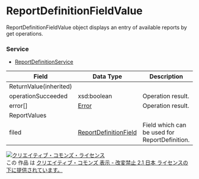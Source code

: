 # ReportDefinitionFieldValue
ReportDefinitionFieldValue object displays an entry of available reports by get operations.
### Service
+ [ReportDefinitionService](../services/ReportDefinitionService.md)

| Field | Data Type | Description | 
|---|---|---|
| ReturnValue(inherited)|||
| operationSucceeded| xsd:boolean| Operation result. |
| error[]| <a href="./Error.md">Error</a>| Operation result. |
| ReportValues|||
| filed| <a href="./ReportDefinitionField.md">ReportDefinitionField</a>| Field which can be used for ReportDefinition. |
<a rel="license" href="http://creativecommons.org/licenses/by-nd/2.1/jp/"><img alt="クリエイティブ・コモンズ・ライセンス" style="border-width:0" src="https://i.creativecommons.org/l/by-nd/2.1/jp/88x31.png" /></a><br />この 作品 は <a rel="license" href="http://creativecommons.org/licenses/by-nd/2.1/jp/">クリエイティブ・コモンズ 表示 - 改変禁止 2.1 日本 ライセンスの下に提供されています。</a>
